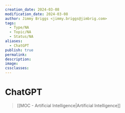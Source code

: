 ```yaml
---
creation_date: 2024-03-08
modification_date: 2024-03-08
author: Jimmy Briggs <jimmy.briggs@jimbrig.com>
tags:
  - Type/NA
  - Topic/NA
  - Status/NA
aliases:
  - ChatGPT
publish: true
permalink:
description:
image:
cssclasses:
---
```


# ChatGPT

> [[MOC - Artificial Intelligence|Artificial Intelligence]]